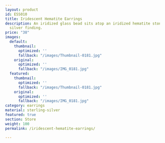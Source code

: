 ```yaml
---
layout: product
id: ESS010
title: Iridescent Hematite Earrings
description: An iridized glass bead sits atop an iridized hematite stone bead. Sterling
  silver finding.
price: "38"
images:
  default:
    thumbnail:
      optimized: ''
      fallback: "/images/Thumbnail-0181.jpg"
    original:
      optimized: ''
      fallback: "/images/IMG_0181.jpg"
  featured:
    thumbnail:
      optimized: ''
      fallback: "/images/Thumbnail-0181.jpg"
    original:
      optimized: ''
      fallback: "/images/IMG_0181.jpg"
category: earrings
material: sterling-silver
featured: true
section: Store
weight: 100
permalink: /iridescent-hematite-earrings/

---
```

